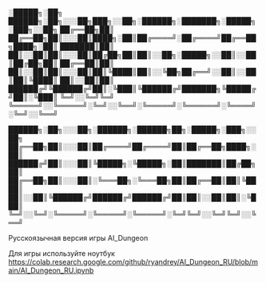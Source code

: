 
░█████╗░██╗  ██████╗░██╗░░░██╗███╗░░██╗░██████╗░███████╗░█████╗░███╗░░██╗
██╔══██╗██║  ██╔══██╗██║░░░██║████╗░██║██╔════╝░██╔════╝██╔══██╗████╗░██║
███████║██║  ██║░░██║██║░░░██║██╔██╗██║██║░░██╗░█████╗░░██║░░██║██╔██╗██║
██╔══██║██║  ██║░░██║██║░░░██║██║╚████║██║░░╚██╗██╔══╝░░██║░░██║██║╚████║
██║░░██║██║  ██████╔╝╚██████╔╝██║░╚███║╚██████╔╝███████╗╚█████╔╝██║░╚███║
╚═╝░░╚═╝╚═╝  ╚═════╝░░╚═════╝░╚═╝░░╚══╝░╚═════╝░╚══════╝░╚════╝░╚═╝░░╚══╝

██████╗░██╗░░░██╗░██████╗░██████╗██╗░█████╗░███╗░░██╗
██╔══██╗██║░░░██║██╔════╝██╔════╝██║██╔══██╗████╗░██║
██████╔╝██║░░░██║╚█████╗░╚█████╗░██║███████║██╔██╗██║
██╔══██╗██║░░░██║░╚═══██╗░╚═══██╗██║██╔══██║██║╚████║
██║░░██║╚██████╔╝██████╔╝██████╔╝██║██║░░██║██║░╚███║
╚═╝░░╚═╝░╚═════╝░╚═════╝░╚═════╝░╚═╝╚═╝░░╚═╝╚═╝░░╚══╝



Русскоязычная версия игры AI_Dungeon

Для игры используйте ноутбук 
https://colab.research.google.com/github/ryandrey/AI_Dungeon_RU/blob/main/AI_Dungeon_RU.ipynb
